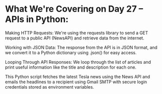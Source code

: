 # What We're Covering on Day 27 – APIs in Python:
Making HTTP Requests:
We're using the requests library to send a GET request to a public API (NewsAPI) and retrieve data from the internet.

Working with JSON Data:
The response from the API is in JSON format, and we convert it to a Python dictionary using .json() for easy access.

Looping Through API Responses:
We loop through the list of articles and print useful information like the title and description for each one.

This Python script fetches the latest Tesla news 
using the News API and emails the headlines to a recipient using Gmail SMTP with secure 
login credentials stored as environment variables.